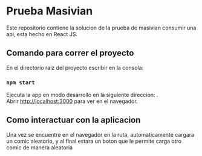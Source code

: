 # Prueba Masivian

Este repositorio contiene la solucion de la prueba de masivian consumir una api, esta hecho en React JS.

## Comando para correr el proyecto

En el directorio raiz del proyecto escribir en la consola:
### `npm start`

Ejecuta la app en modo desarrollo en la siguiente direccion: .\
Abrir [http://localhost:3000](http://localhost:3000) para ver en el navegador.

## Como interactuar con la aplicacion

Una vez se encuentre en el navegador en la ruta, automaticamente cargara un comic aleatorio, y al final estara un boton que le permite carga otro comic de manera aleatoria
